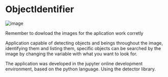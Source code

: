 # ObjectIdentifier

![image](https://user-images.githubusercontent.com/106937501/200659257-600c19da-6092-4aa7-8513-dc56c2492d76.png)

Remember to dowload the images for the aplication work corretly

Application capable of detecting objects and beings throughout the image, identifying them and listing them, specific objects can be searched by the image by changing the variable with what you want to look for.

The application was developed in the jupyter online development environment, based on the python language. Using the detector library.

